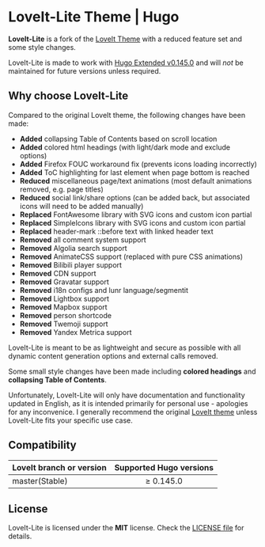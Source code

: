 # LoveIt-Lite Theme | Hugo

**LoveIt-Lite** is a fork of the [LoveIt Theme](https://github.com/dillonzq/LoveIt) with a reduced feature set and some style changes.

LoveIt-Lite is made to work with [Hugo Extended v0.145.0](https://github.com/gohugoio/hugo/releases/tag/v0.145.0) and will *not* be maintained for future versions unless required.

## Why choose LoveIt-Lite

Compared to the original LoveIt theme, the following changes have been made:

* **Added** collapsing Table of Contents based on scroll location
* **Added** colored html headings (with light/dark mode and exclude options)
* **Added** Firefox FOUC workaround fix (prevents icons loading incorrectly)
* **Added** ToC highlighting for last element when page bottom is reached
* **Reduced** miscellaneous page/text animations (most default animations removed, e.g. page titles)
* **Reduced** social link/share options (can be added back, but associated icons will need to be added manually)
* **Replaced** FontAwesome library with SVG icons and custom icon partial
* **Replaced** SimpleIcons library with SVG icons and custom icon partial
* **Replaced** header-mark ::before text with linked header text
* **Removed** all comment system support
* **Removed** Algolia search support
* **Removed** AnimateCSS support (replaced with pure CSS animations)
* **Removed** Bilibili player support
* **Removed** CDN support
* **Removed** Gravatar support
* **Removed** i18n configs and lunr language/segmentit
* **Removed** Lightbox support
* **Removed** Mapbox support
* **Removed** person shortcode
* **Removed** Twemoji support
* **Removed** Yandex Metrica support

LoveIt-Lite is meant to be as lightweight and secure as possible with all dynamic content generation options and external calls removed.

Some small style changes have been made including **colored headings** and **collapsing Table of Contents**.

Unfortunately, LoveIt-Lite will only have documentation and functionality updated in English, as it is intended primarily for personal use - apologies for any inconvenice. I generally recommend the original [LoveIt theme](https://github.com/dillonzq/LoveIt) unless LoveIt-Lite fits your specific use case.

## Compatibility

| LoveIt branch or version | Supported Hugo versions |
|:-------------------------|:-----------------------:|
| master(Stable)           |        ≥ 0.145.0        |

## License

LoveIt-Lite is licensed under the **MIT** license. Check the [LICENSE file](https://github.com/ic3sec/LoveIt-Lite/blob/master/LICENSE) for details.